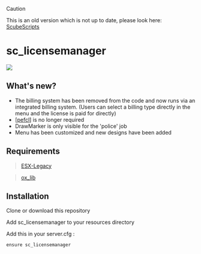 > [!CAUTION]
> This is an old version which is not up to date, please look here: [ScubeScripts](https://github.com/orgs/ScubeScripts/repositories)

# sc_licensemanager

![](https://github.com/user-attachments/assets/a6eac0d6-3c62-43a1-9318-542dac63aa53)

## What's new?

- The billing system has been removed from the code and now runs via an integrated billing system. (Users can select a billing type directly in the menu and the license is paid for directly)
- [[pefcl](https://github.com/project-error/pefcl)] is no longer required 
- DrawMarker is only visible for the 'police' job
- Menu has been customized and new designs have been added

## Requirements

> [ESX-Legacy](https://github.com/esx-framework/esx-legacy)

> [ox_lib](https://github.com/overextended/ox_lib)

## Installation
Clone or download this repository

Add sc_licensemanager to your resources directory

Add this in your server.cfg :
```
ensure sc_licensemanager
```
